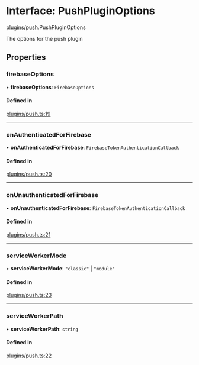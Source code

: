 # Interface: PushPluginOptions

[plugins/push](../modules/plugins_push.md).PushPluginOptions

The options for the push plugin

## Properties

### <a id="firebaseoptions" name="firebaseoptions"></a> firebaseOptions

• **firebaseOptions**: `FirebaseOptions`

#### Defined in

[plugins/push.ts:19](https://github.com/jakguru/vueprint/blob/cb50a9e/plugins/push.ts#L19)

___

### <a id="onauthenticatedforfirebase" name="onauthenticatedforfirebase"></a> onAuthenticatedForFirebase

• **onAuthenticatedForFirebase**: `FirebaseTokenAuthenticationCallback`

#### Defined in

[plugins/push.ts:20](https://github.com/jakguru/vueprint/blob/cb50a9e/plugins/push.ts#L20)

___

### <a id="onunauthenticatedforfirebase" name="onunauthenticatedforfirebase"></a> onUnauthenticatedForFirebase

• **onUnauthenticatedForFirebase**: `FirebaseTokenAuthenticationCallback`

#### Defined in

[plugins/push.ts:21](https://github.com/jakguru/vueprint/blob/cb50a9e/plugins/push.ts#L21)

___

### <a id="serviceworkermode" name="serviceworkermode"></a> serviceWorkerMode

• **serviceWorkerMode**: ``"classic"`` \| ``"module"``

#### Defined in

[plugins/push.ts:23](https://github.com/jakguru/vueprint/blob/cb50a9e/plugins/push.ts#L23)

___

### <a id="serviceworkerpath" name="serviceworkerpath"></a> serviceWorkerPath

• **serviceWorkerPath**: `string`

#### Defined in

[plugins/push.ts:22](https://github.com/jakguru/vueprint/blob/cb50a9e/plugins/push.ts#L22)
